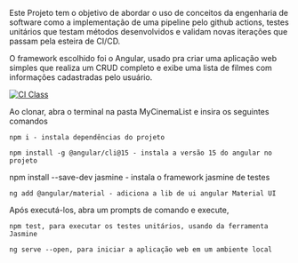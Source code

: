Este Projeto tem o objetivo de abordar o uso de conceitos da engenharia de software como a implementação de uma pipeline pelo github actions, testes unitários que testam métodos desenvolvidos e validam novas iterações que passam pela esteira de CI/CD. 

O framework escolhido foi o Angular, usado pra criar uma aplicação web simples que realiza um CRUD completo e exibe uma lista de filmes com informações cadastradas pelo usuário.

[![CI Class](https://github.com/JoaoP-Souza/C214-Seminario-Angular/actions/workflows/ci.yml/badge.svg)](https://github.com/JoaoP-Souza/C214-Seminario-Angular/actions/workflows/ci.yml)

Ao clonar, abra o terminal na pasta MyCinemaList e insira os seguintes comandos

    npm i - instala dependências do projeto
    
    npm install -g @angular/cli@15 - instala a versão 15 do angular no projeto

npm install --save-dev jasmine - instala o framework jasmine de testes
    
    ng add @angular/material - adiciona a lib de ui angular Material UI

Após executá-los, abra um prompts de comando e execute,

    npm test, para executar os testes unitários, usando da ferramenta Jasmine
    
    ng serve --open, para iniciar a aplicação web em um ambiente local
